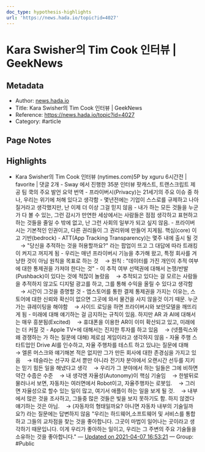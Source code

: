 ```yaml
---
doc_type: hypothesis-highlights
url: 'https://news.hada.io/topic?id=4027'
---
```


# Kara Swisher의 Tim Cook 인터뷰 | GeekNews

## Metadata
- Author: [news.hada.io]()
- Title: Kara Swisher의 Tim Cook 인터뷰 | GeekNews
- Reference: https://news.hada.io/topic?id=4027
- Category: #article

## Page Notes
## Highlights
- Kara Swisher의 Tim Cook 인터뷰 (nytimes.com)5P by xguru 6시간전 | favorite | 댓글 2개 - Sway 에서 진행한 35분 인터뷰 팟캐스트, 트랜스크립트 제공 팀 쿡의 주요 발언 요약 번역 - 프라이버시(Privacy)는 21세기의 주요 이슈 중 하나, 우리는 위기에 처해 있다고 생각함 - 몇년전에는 기업이 스스로를 규제하고 나아질거라고 생각했지만, 난 이제 더 이상 그걸 믿지 않음 - 내가 하는 모든 것들을 누군가 다 볼 수 있는, 그런 감시가 만연한 세상에서는 사람들은 점점 생각하고 표현하고 하는 것들을 줄일 수 밖에 없고, 난 그런 사회의 일부가 되고 싶지 않음. - 프라이버시는 기본적인 인권이고, 다른 권리들이 그 권리위에 만들어 지게됨. 핵심(core) 이고 기반(bedrock) - ATT(App Tracking Transparency)는 몇주 내에 출시 될 것 ㅤ→ "당신을 추적하는 것을 허용할까요?" 라는 팝업이 뜨고 그 대답에 따라 트래킹이 켜지고 꺼지게 됨 - 우리는 매년 프라이버시 기능을 추가해 왔고, 특정 회사를 겨냥한 것이 아님 원칙을 목표로 하는 것 ㅤ→ 원칙 : "데이터를 가진 개인이 추적 여부에 대한 통제권을 가져야 한다는 것" - 이 추적 여부 선택권에 대해서 논쟁/반발(Pushback)이 있다는 것에 적잖이 놀랐음 ㅤ→ 추적되고 있다는 걸 모르는 사람들을 추적하지 않고도 디지털 광고를 하고, 그를 통해 수익을 올릴 수 있다고 생각함 ㅤ→ 시간이 그것을 증명할 것 - 앱스토어를 통한 결제 통제권을 가지는 이유는, 스토어에 대한 신뢰와 확신이 없으면 그곳에 와서 물건을 사지 않을것 이기 때문. 누군가는 큐레이팅을 해야함 ㅤ→ 사이드 로딩을 하면 프라이버시와 보안모델을 깨뜨리게 됨 - 미래에 대해 얘기하는 걸 금지하는 규칙이 있음. 하지만 AR 과 AI에 대해서는 매우 흥분됨(Excited) ㅤ→ 휴대폰을 이용한 AR이 이미 확산되고 있고, 미래에는 더 커질 것 - Apple TV+에 대해서는 진지한 투자를 하고 있음 ㅤ→ (넷플릭스와 왜 경쟁하는 가 하는 질문에 대해) 제로섬 게임이라고 생각하지 않음 - 자율 주행 스타트업인 Drive AI를 인수하고, 자율 주행차를 테스트 하고 있냐는 질문에 대해 ㅤ→ 엘론 머스크와 얘기해본 적은 없지만 그가 만든 회사에 대한 존경심을 가지고 있음 ㅤ→ 테슬라는 선구자 로서 뿐만 아니라 전기차 분야에서 오랜시간 선두를 지키는 믿기 힘든 일을 해냈다고 생각 ㅤ→ 우리가 그 분야에서 하는 일들은 그에 비하면 약간 수줍은 수준 ㅤ→ 내 생각엔 자율성(Autonomy)이 핵심 기술임 ㅤ→ 한발뒤로 물러나서 보면, 자동차는 여러면에서 Robot이고, 자율주행차는 로봇임. ㅤ→ 그러면 자율성으로 할수 있는 일이 많고, 여기서 애플이 하는 일을 보게 될 것. ㅤ→ 내부에서 많은 것을 조사하고, 그들중 많은 것들은 빛을 보지 못하기도 함. 하지 않겠다 얘기하는 것은 아님. ㅤ→ (자동차의 형태일까요? 아니면 자동차 내부의 기술일까요?) 라는 질문에는 답변하지 않음 "우리는 하드웨어,소프트웨어 및 서비스를 통합하고 그들의 교차점을 찾는 것을 좋아합니다. 그곳이 마법이 일어나는 곳이라고 생각하기 때문입니다. 이게 우리가 좋아하는 일이고, 우리는 그 주변의 주요 기술들을 소유하는 것을 좋아합니다." — [Updated on 2021-04-07 16:53:21](https://hyp.is/UuuOiJd2EeuR13NIV-P-sg/news.hada.io/topic?id=4027) — Group: #Public



